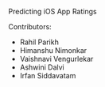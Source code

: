 Predicting iOS App Ratings

Contributors:
- Rahil Parikh
- Himanshu Nimonkar
- Vaishnavi Vengurlekar
- Ashwini Dalvi
- Irfan Siddavatam

